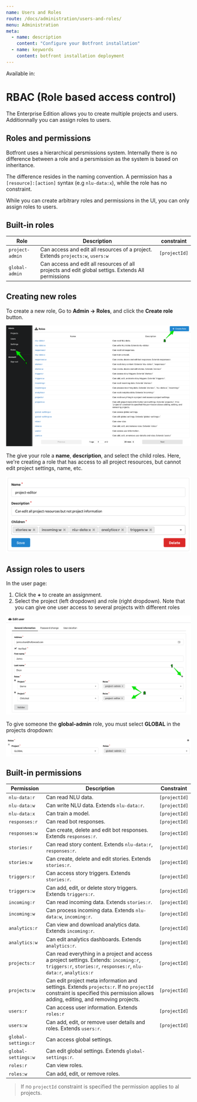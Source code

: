 ```yaml
---
name: Users and Roles
route: /docs/administration/users-and-roles/
menu: Administration
meta:
  - name: description
    content: "Configure your Botfront installation"
  - name: keywords
    content: botfront installation deployment
---
```


Available in: <Premium plan="Botfront Enterprise" />

# RBAC (Role based access control)

The Enterprise Edition allows you to create multiple projects and users.
Additionnally you can assign roles to users.

## Roles and permissions

Botfront uses a hierarchical persmissions system. Internally there is no difference between a role and a persmission as the system is based on inheritance.

The difference resides in the naming convention. A permission has a `[resource]:[action]` syntax (e.g `nlu-data:x`), while the role has no constraint.

While you can create arbitrary roles and permissions in the UI, you can only assign roles to users.





## Built-in roles

| Role            | Description                                                                                             | constraint    |
|-----------------|---------------------------------------------------------------------------------------------------------|---------------|
| `project-admin` | Can access and edit all resources of a project. Extends `projects:w`, `users:w`                          | `[projectId]` |
| `global-admin`  | Can access and edit all resources of all projects and edit global settigs. Extends All permissions      |               |


## Creating new roles

To create a new role, Go to **Admin -> Roles**, and click the **Create role** button.

![](../../images/users-roles/roles1.png)

The give your role a **name**, **description**, and select the child roles.
Here, we're creating a role that has access to all project resources, but cannot edit project settings, name, etc.

![](../../images/users-roles/roles2.png)

## Assign roles to users

In the user page:
1. Click the **+** to create an assignment.
2. Select the project (left dropdown) and role (right dropdown). Note that you can give one user access to several projects with different roles

![](../../images/users-roles/roles3.png)

To give someone the **global-admin** role, you must select **GLOBAL** in the projects dropdown:

![](../../images/users-roles/roles4.png)


## Built-in permissions

| Permission          | Description                                                                                                                                                                           | Constraint    |
|---------------------|---------------------------------------------------------------------------------------------------------------------------------------------------------------------------------------|---------------|
| `nlu-data:r`        | Can read NLU data.                                                                                                                                                                    | `[projectId]` |
| `nlu-data:w`        | Can write NLU data. Extends `nlu-data:r`.                                                                                                                                             | `[projectId]` |
| `nlu-data:x`        | Can train a model.                                                                                                                                                                    | `[projectId]` |
| `responses:r`       | Can read bot responses.                                                                                                                                                               | `[projectId]` |
| `responses:w`       | Can create, delete and edit bot responses. Extends `responses:r`.                                                                                                                     | `[projectId]` |
| `stories:r`         | Can read story content. Extends `nlu-data:r`, `responses:r`.                                                                                                                          | `[projectId]` |
| `stories:w`         | Can create, delete and edit stories. Extends `stories:r`.                                                                                                                             | `[projectId]` |
| `triggers:r`        | Can access story triggers. Extends `stories:r`.                                                                                                                                       | `[projectId]` |
| `triggers:w`        | Can add, edit, or delete story triggers. Extends `triggers:r`.                                                                                                                        | `[projectId]` |
| `incoming:r`        | Can read incoming data. Extends `stories:r`.                                                                                                                                          | `[projectId]` |
| `incoming:w`        | Can process incoming data. Extends `nlu-data:w`, `incoming:r`.                                                                                                           | `[projectId]` |
| `analytics:r`        | Can view and download analytics data. Extends `incoming:r`.                                                                                                                           | `[projectId]` |
| `analytics:w`        | Can edit analytics dashboards. Extends `analytics:r`.                                                                                                                           | `[projectId]` |
| `projects:r`        | Can read everything in a project and access a project settings.  Extends: `incoming:r`, `triggers:r`, `stories:r`, `responses:r`, `nlu-data:r`, `analytics:r`                         | `[projectId]` |
| `projects:w`        | Can edit project meta information and settings. Extends `projects:r`. If no `projectId` constraint is specified this permission allows adding, editing, and removing projects.        | `[projectId]` |
| `users:r`           | Can access user information. Extends `roles:r`                                                                                                                                        | `[projectId]` |
| `users:w`           | Can add, edit, or remove user details and roles. Extends `users:r`.                                                                                                                   | `[projectId]` |
| `global-settings:r` | Can access global settings.                                                                                                                                                           |               |
| `global-settings:w` | Can edit global settings. Extends `global-settings:r`.                                                                                                                                |               |
| `roles:r`           | Can view roles.                                                                                                                                                                       |               |
| `roles:w`           | Can add, edit, or remove roles.                                                                                                                                                       |               |


> If no `projectId` constraint is specified the permission applies to al projects.
